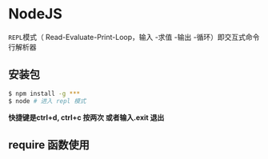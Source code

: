 # NodeJS
 `REPL`模式（ Read-Evaluate-Print-Loop，输入 -求值 -输出 -循环）即交互式命令行解析器
## 安装包
```bash
$ npm install -g ***
$ node # 进入 repl 模式
```
**快捷键是ctrl+d, ctrl+c 按两次 或者输入.exit 退出**
## require 函数使用
